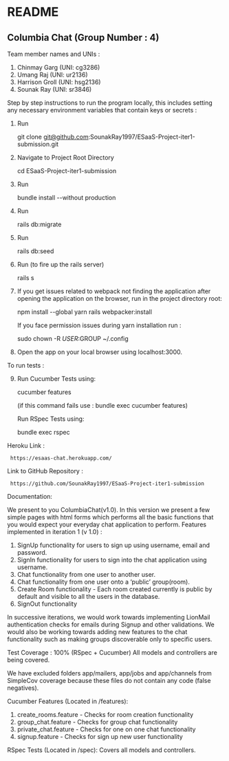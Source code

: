 # README

## Columbia Chat (Group Number : 4)


Team member names and UNIs :


1. Chinmay Garg (UNI: cg3286)
2. Umang Raj (UNI: ur2136)
3. Harrison Groll (UNI: hsg2136)
4. Sounak Ray (UNI: sr3846)


Step by step instructions to run the program locally, this includes setting any necessary environment variables that contain keys or secrets :


1. Run

   git clone git@github.com:SounakRay1997/ESaaS-Project-iter1-submission.git

2. Navigate to Project Root Directory

   cd ESaaS-Project-iter1-submission

3. Run

   bundle install --without production

4. Run 

   rails db:migrate

5. Run 

   rails db:seed

6. Run (to fire up the rails server)

   rails s

7. If you get issues related to webpack not finding the application after opening the application on the browser, run in the project directory root:

   npm install --global yarn
   rails webpacker:install


   If you face permission issues during yarn installation run : 

   sudo chown -R     $USER:$GROUP ~/.config

8. Open the app on your local browser using localhost:3000.

To run tests :

9. Run Cucumber Tests using:

   cucumber features

   (if this command fails use : bundle exec cucumber features)
   
   Run RSpec Tests using:

   bundle exec rspec


Heroku Link :


     https://esaas-chat.herokuapp.com/


Link to GitHub Repository :


     https://github.com/SounakRay1997/ESaaS-Project-iter1-submission


Documentation:


We present to you ColumbiaChat(v1.0). In this version we present a few simple pages with html forms which performs all the basic functions that you would expect your everyday chat application to perform. 
Features implemented in iteration 1 (v 1.0) :
1. SignUp functionality for users to sign up using username, email and password.
2. SignIn functionality for users to sign into the chat application using username.
3. Chat functionality from one user to another user.
4. Chat functionality from one user onto a ‘public’ group(room).
5. Create Room functionality - Each room created currently is public by default and visible to all the users in the database.
6. SignOut functionality


In successive iterations, we would work towards implementing LionMail authentication checks for emails during Signup and other validations. We would also be working towards adding new features to the chat functionality such as making groups discoverable only to specific users.


Test Coverage : 100% (RSpec + Cucumber) 
All models and controllers are being covered.


We have excluded folders app/mailers, app/jobs and app/channels from SimpleCov coverage because these files do not contain any code (false negatives).


Cucumber Features (Located in /features):
1. create_rooms.feature - Checks for room creation functionality
2. group_chat.feature - Checks for group chat functionality
3. private_chat.feature - Checks for one on one chat functionality
4. signup.feature - Checks for sign up new user functionality


RSpec Tests (Located in /spec):
Covers all models and controllers.
